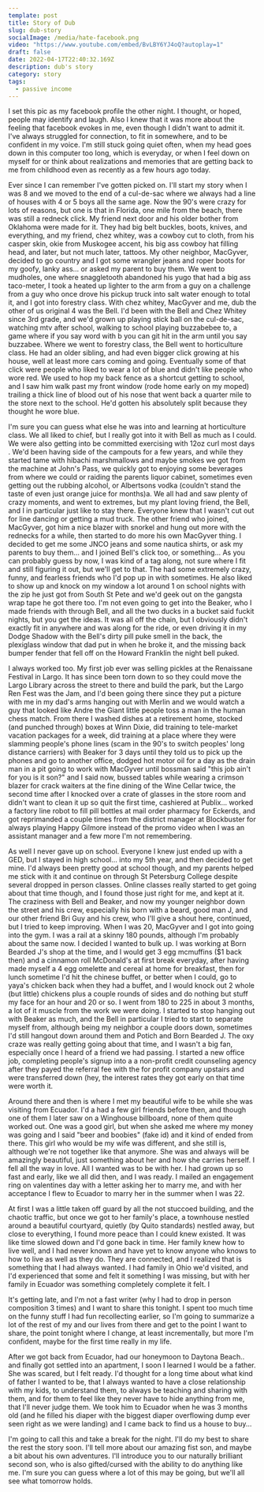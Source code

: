 ```yaml
---
template: post
title: Story of Dub
slug: dub-story
socialImage: /media/hate-facebook.png
video: "https://www.youtube.com/embed/BvLBY6YJ4oQ?autoplay=1"
draft: false
date: 2022-04-17T22:40:32.169Z
description: dub's story
category: story
tags:
  - passive income
---
```

I set this pic as my facebook profile the other night. I thought, or hoped, people may identify and laugh. Also I knew that it was more about the feeling that facebook evokes in me, even though I didn't want to admit it. I've always struggled for connection, to fit in somewhere, and to be confident in my voice. I'm still stuck going quiet often, when my head goes down in this computer too long, which is everyday, or when I feel down on myself for or think about realizations and memories that are getting back to me from childhood even as recently as a few hours ago today. 

Ever since I can remember I've gotten picked on. I'll start my story when I was 8 and we moved to the end of a cul-de-sac where we always had a line of houses with 4 or 5 boys all the same age. Now the 90's were crazy for lots of reasons, but one is that in Florida, one mile from the beach, there was still a redneck click. My friend next door and his older bother from Oklahoma were made for it. They had big belt buckles, boots, knives, and everything, and my friend, chez whitey, was a cowboy cut to cloth, from his casper skin, okie from Muskogee accent, his big ass cowboy hat filling head, and later, but not much later, tattoos. My other neighbor, MacGyver, decided to go country and I got some wrangler jeans and roper boots for my goofy, lanky ass... or asked my parent to buy them. We went to mudholes, one where snaggletooth abandoned his yugo that had a big ass taco-meter, I took a heated up lighter to the arm from a guy on a challenge from a guy who once drove his pickup truck into salt water enough to total it,  and I got into forestry class. With chez whitey, MacGyver and me, dub the other of us original 4 was the Bell. I'd been with the Bell and Chez Whitey since 3rd grade, and we'd grown up playing stick ball on the cul-de-sac, watching mtv after school, walking to school playing buzzabebee to, a game where if you say word with b you can git hit in the arm until you say buzzabee. Where we went to forestry class, the Bell went to horticulture class. He had an older sibling, and had even bigger click growing at his house, well at least more cars coming and going. Eventually some of that click were people who liked to wear a lot of blue and didn't like people who wore red. We used to hop my back fence as a shortcut getting to school, and I saw him walk past my front window (rode home early on my moped) trailing a thick line of blood out of his nose that went back a quarter mile to the store next to the school. He'd gotten his absolutely split because they thought he wore blue. 

I'm sure you can guess what else he was into and learning at horticulture class. We all liked to chief, but I really got into it with Bell as much as I could. We were also getting into be committed exercising with 12oz curl most days . We'd been having side of the campouts for a few years, and while they started tame with hibachi marshmallows and maybe smokes we got from the machine at John's Pass, we quickly got to enjoying some beverages from where we could or raiding the parents liquor cabinet, sometimes even getting out the rubbing alcohol, or Albertsons vodka (couldn't stand the taste of even just orange juice for months)a. We all had and saw plenty of crazy moments, and went to extremes, but my plant loving friend, the Bell, and I in particular just like to stay there. Everyone knew that I wasn't cut out for line dancing or getting a mud truck. The other friend who joined, MacGyver, got him a nice blazer with snorkel and hung out more with the rednecks for a while, then started to do more his own MacGyver thing. I decided to get me some JNCO jeans and some nautica shirts, or ask my parents to buy them... and I joined Bell's click too, or something... As you can probably guess by now, I was kind of a tag along, not sure where I fit and still figuring it out, but we'll get to that. The  had some extremely crazy, funny, and fearless friends who I'd pop up in with sometimes.  He also liked to show up and knock on my window a lot around 1 on school nights with the zip he just got from South St Pete and we'd geek out on the gangsta wrap tape he got there too. I'm not even going to get into the Beaker, who I made friends with through Bell, and all the two ducks in a bucket said fuckit nights, but you get the ideas. It was all off the chain, but I obviously didn't exactly fit in anywhere and was along for the ride, or even driving it in my Dodge Shadow with the Bell's dirty pill puke smell in the back, the plexiglass window that dad put in when he broke it, and the missing back bumper fender that fell off on the Howard Franklin the night bell puked. 

I always worked too. My first job ever was selling pickles at the Renaissane Festival in Largo. It has since been torn down to so they could move the Largo Library across the street to there and build the park, but the Largo Ren Fest was the Jam, and I'd been going there since they put a picture with me in my dad's arms hanging out with Merlin and we would watch a guy that looked like Andre the Giant little people toss a man in the human chess match. From there I washed dishes at a retirement home, stocked (and punched through) boxes at Winn Dixie, did training to tele-market vacation packages for a week, did training at a place where they were slamming people's phone lines (scam in the 90's to switch peoples' long distance carriers) with Beaker for 3 days until they told us to pick up the phones and go to another office, dodged hot motor oil for a day as the drain man in a pit going to work with MacGyver until bossman said "this job ain't for you is it son?" and I said now, bussed tables while wearing a crimson blazer for crack waiters at the fine dining of the Wine Cellar twice, the second time after I knocked over a crate of glasses in the store room and didn't want to clean it up so quit the first time, cashiered at Publix... worked a factory line robot to fill pill bottles at mail order pharmacy for Eckerds, and got reprimanded a couple times from the district manager at Blockbuster for always playing Happy Gilmore instead of the promo video when I was an assistant manager and a few more I'm not remembering. 

As well I never gave up on school. Everyone I knew just ended up with a GED, but I stayed in high school... into my 5th year, and then decided to get mine. I'd always been pretty good at school though, and my parents helped me stick with it and continue on through St Petersburg College despite several dropped in person classes. Online classes really started to get going about that time though, and I found those just right for me, and kept at it. The craziness with Bell and Beaker, and now my younger neighbor down the street and his crew, especially his born with a beard, good man J, and our other friend Bri Guy and his crew, who I'll give a shout here,  continued, but I tried to keep improving. When I was 20, MacGyver and I got into going into the gym. I was a rail at a skinny 180 pounds, although I'm probably about the same now. I decided I wanted to bulk up. I was working at Born Bearded J's shop at the time, and I would get 3 egg mcmuffins ($1 back then) and a cinnamon roll McDonald's at first break everyday, after having made myself a 4 egg omelette and cereal at home for breakfast, then for lunch sometime I'd hit the chinese buffet, or better when I could, go to yaya's chicken back when they had a buffet, and I would knock out 2 whole (but little) chickens plus a couple rounds of sides and do nothing but stuff my face for an hour and 20 or so. I went from 180 to 225 in about 3 months, a lot of it muscle from the work we were doing. I started to stop hanging out with Beaker as much, and the Bell in particular I tried to start to separate myself from, although being my neighbor a couple doors down, sometimes I'd still hangout down around them and Potich and Born Bearded J. The oxy craze was really getting going about that time, and I wasn't a big fan, especially once I heard of a friend we had passing. I started a new office job, completing people's signup into a a non-profit credit counseling agency after they payed the referral fee with the for profit company upstairs and were transferred down (hey, the interest rates they got early on that time were worth it. 

Around there and then is where I met my beautiful wife to be while she was visiting from Ecuador. I'd a had a few girl friends before then, and though one of them I later saw on a Winghouse billboard, none of them quite worked out. One was a good girl, but when she asked me where my money was going and I said "beer and boobies" (fake id) and it kind of ended from there. This girl who would be my wife was different, and she still is, although we're not together like that anymore. She was and always will be amazingly beautiful, just something about her and how she carries herself. I fell all the way in love. All I wanted was to be with her. I had grown up so fast and early, like we all did then, and I was ready. I mailed an engagement ring on valentines day with a letter asking her to marry me, and with her acceptance I flew to Ecuador to marry her in the summer when I was 22. 

At first I was a little taken off guard by all the not stuccoed building, and the chaotic traffic, but once we got to her family's place, a townhouse nestled around a beautiful courtyard, quietly (by Quito standards) nestled away, but close to everything, I found more peace than I could knew existed. It was like time slowed down and I'd gone back in time. Her family knew how to live well, and I had never known and have yet to know anyone who knows to how to live as well as they do. They are connected, and I realized that is something that I had always wanted. I had family in Ohio we'd visited, and I'd experienced that some and felt it something I was missing, but with her family in Ecuador was something completely complete it felt. I

It's getting late,  and I'm not a fast writer (why I had to drop in person composition 3 times) and I want to share this tonight. I spent too much time on the funny stuff I had fun recollecting earlier, so I'm going to summarize a lot of the rest of my and our lives from there and get to the point I want to share, the point tonight where I change, at least incrementally, but more I'm confident, maybe for the first time really in my life. 

After we got back from Ecuador, had our honeymoon to Daytona Beach.. and finally got settled into an apartment, I soon I learned I would be a father. She was scared, but I felt ready. I'd thought for a long time about what kind of father I wanted to be, that I always wanted to have a close relationship with my kids, to understand them, to always be teaching and sharing with them, and for them to feel like they never have to hide anything from me, that I'll never judge them. We took him to Ecuador when he was 3 months old (and he filled his diaper with the biggest diaper overflowing dump ever seen right as we were landing) and I came back to find us a house to buy... 

I'm going to call this and take a break for the night. I'll do my best to share the rest the story soon. I'll tell more about our amazing fist son, and maybe a bit about his own adventures. I'll introduce you to our naturally brilliant second son, who is also gifted/cursed with the ability to do anything like me. I'm sure you can guess where a lot of this may be going, but we'll all see what tomorrow holds.